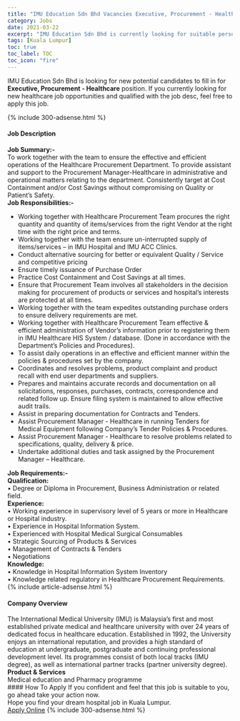 ```yaml
---
title: "IMU Education Sdn Bhd Vacancies Executive, Procurement - Healthcare" 
category: Jobs 
date: 2021-03-22 
excerpt: "IMU Education Sdn Bhd is currently looking for suitable person to fill in the Executive, Procurement - Healthcare which positioned at Kuala Lumpur" 
tags: [Kuala Lumpur] 
toc: true 
toc_label: TOC 
toc_icon: "fire" 
--- 
```


<p>IMU Education Sdn Bhd is looking for new potential candidates to fill in for <b>Executive, Procurement - Healthcare</b> position. If you currently looking for new healthcare job opportunities and qualified with the job desc, feel free to apply this job.
</p>{% include 300-adsense.html %} 
<div><div><h4>Job Description</h4></div><div><div><span><div><div><strong>Job Summary:-</strong></div><div>To work together with the team to ensure the effective and efficient operations of the Healthcare Procurement Department. To provide assistant and support to the Procurement Manager-Healthcare in administrative and operational matters relating to the department. Consistently target at Cost Containment and/or Cost Savings without compromising on Quality or Patient&#8217;s Safety.&#160;</div><div><strong>Job Responsibilities:-</strong></div><ul><li>Working together with Healthcare Procurement Team procures the right quantity and quantity of items/services from the right Vendor at the right time with the right price and terms.</li><li>Working together with the team ensure un-interrupted supply of items/services &#8211; in IMU Hospital and IMU ACC Clinics.</li><li>Conduct alternative sourcing for better or equivalent Quality / Service and competitive pricing</li><li>Ensure timely issuance of Purchase Order</li><li>Practice Cost Containment and Cost Savings at all times.</li><li>Ensure that Procurement Team involves all stakeholders in the decision making for procurement of products or services and hospital&#8217;s interests are protected at all times.</li><li>Working together with the team expedites outstanding purchase orders to ensure delivery requirements are met.</li><li>Working together with Healthcare Procurement Team effective &amp; efficient administration of Vendor&#8217;s information prior to registering them in IMU Healthcare HIS System / database. (Done in accordance with the Department&#8217;s Policies and Procedures).</li><li>To assist daily operations in an effective and efficient manner within the policies &amp; procedures set by the company.</li><li>Coordinates and resolves problems, product complaint and product recall with end user departments and suppliers.</li><li>Prepares and maintains accurate records and documentation on all solicitations, responses, purchases, contracts, correspondence and related follow up. Ensure filing system is maintained to allow effective audit trails.</li><li>Assist in preparing documentation for Contracts and Tenders.</li><li>Assist Procurement Manager - Healthcare in running Tenders for Medical Equipment following Company&#8217;s Tender Policies &amp; Procedures.</li><li>Assist Procurement Manager - Healthcare to resolve problems related to specifications, quality, delivery &amp; price.</li><li>Undertake additional duties and task assigned by the Procurement Manager &#8211; Healthcare.</li></ul><div><strong>Job Requirements:-</strong></div><div><div><strong>Qualification:</strong><br>&#8226; Degree or Diploma in Procurement, Business Administration or related field.</div><div><strong>Experience:</strong><br>&#8226; Working experience in supervisory level of 5 years or more in Healthcare or Hospital industry.<br>&#8226; Experience in Hospital Information System.<br>&#8226; Experienced with Hospital Medical Surgical Consumables<br>&#8226; Strategic Sourcing of Products &amp; Services<br>&#8226; Management of Contracts &amp; Tenders<br>&#8226; Negotiations</div><div><strong>Knowledge:</strong></div><div>&#8226; Knowledge in Hospital Information System Inventory<br>&#8226; Knowledge related regulatory in Healthcare Procurement Requirements.</div></div></div></span></div></div></div> 
{% include article-adsense.html %} 
<div><div><h4>Company Overview</h4></div><div><div><span><div><div>
	The International Medical University (IMU) is Malaysia&#8217;s first and most established private medical and healthcare university with over 24 years of dedicated focus in healthcare education. Established in 1992, the University enjoys an international reputation, and provides a high standard of education at undergraduate, postgraduate and continuing professional development level. Its programmes consist of both local tracks (IMU degree), as well as international partner tracks (partner university degree).&#160;</div>
<div>
<strong>Product &amp; Services</strong></div>
<div>
	Medical education and Pharmacy programme</div></div></span></div></div></div> 
#### How To Apply 
If you confident and feel that this job is suitable to you, go ahead take your action now. <br/> 
Hope you find your dream hospital job in Kuala Lumpur. <br/> 
<a href="https://www.jobstreet.com.my/en/job/executive-procurement-healthcare-4512818?jobId=jobstreet-my-job-4512818" class="btn btn--warning" target="_blank" rel="nofollow noopenner">Apply Online</a> 
{% include 300-adsense.html %} 